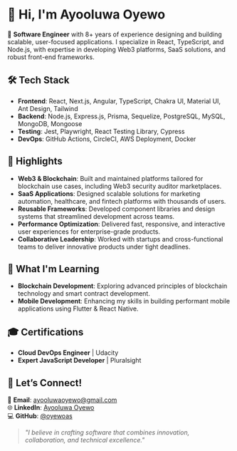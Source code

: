 # 👋 Hi, I'm Ayooluwa Oyewo  

🚀 **Software Engineer** with 8+ years of experience designing and building scalable, user-focused applications. I specialize in React, TypeScript, and Node.js, with expertise in developing Web3 platforms, SaaS solutions, and robust front-end frameworks.  


## 🛠️ Tech Stack  

- **Frontend**: React, Next.js, Angular, TypeScript, Chakra UI, Material UI, Ant Design, Tailwind  
- **Backend**: Node.js, Express.js, Prisma, Sequelize, PostgreSQL, MySQL, MongoDB, Mongoose 
- **Testing**: Jest, Playwright, React Testing Library, Cypress  
- **DevOps**: GitHub Actions, CircleCI, AWS Deployment, Docker


## 🌟 Highlights  

- **Web3 & Blockchain**: Built and maintained platforms tailored for blockchain use cases, including Web3 security auditor marketplaces.  
- **SaaS Applications**: Designed scalable solutions for marketing automation, healthcare, and fintech platforms with thousands of users.  
- **Reusable Frameworks**: Developed component libraries and design systems that streamlined development across teams.  
- **Performance Optimization**: Delivered fast, responsive, and interactive user experiences for enterprise-grade products.  
- **Collaborative Leadership**: Worked with startups and cross-functional teams to deliver innovative products under tight deadlines.  


## 🌱 What I'm Learning  

- **Blockchain Development**: Exploring advanced principles of blockchain technology and smart contract development.  
- **Mobile Development**: Enhancing my skills in building performant mobile applications using Flutter & React Native.  


## 🎓 Certifications  

- **Cloud DevOps Engineer** | Udacity  
- **Expert JavaScript Developer** | Pluralsight  


## 💬 Let’s Connect!  

📧 **Email**: [ayooluwaoyewo@gmail.com](mailto:ayooluwaoyewo@gmail.com)  
🌐 **LinkedIn**: [Ayooluwa Oyewo](https://www.linkedin.com/in/oyewoas)  
💻 **GitHub**: [@oyewoas](https://github.com/oyewoas)  

> _"I believe in crafting software that combines innovation, collaboration, and technical excellence."_  
